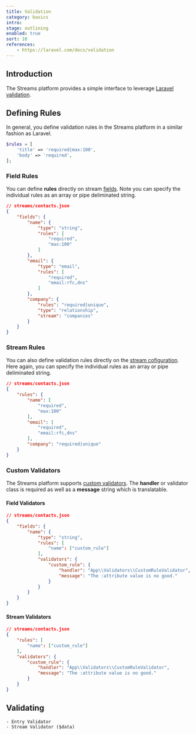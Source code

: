 ```yaml
---
title: Validation
category: basics
intro: 
stage: outlining
enabled: true
sort: 10
references:
    - https://laravel.com/docs/validation
---
```


## Introduction

The Streams platform provides a simple interface to leverage [Laravel validation](https://laravel.com/docs/validation).

## Defining Rules

In general, you define validation rules in the Streams platform in a similar fashion as Laravel.

```php
$rules = [
    'title' => 'required|max:100',
    'body' => 'required',
];
```

### Field Rules

You can define **rules** directly on stream [fields](fields#defining-fields). Note you can specify the individual rules as an array or pipe deliminated string.

```json
// streams/contacts.json
{
    "fields": {
        "name": {
            "type": "string",
            "rules": [
                "required",
                "max:100"
            ]
        },
        "email": {
            "type": "email",
            "rules": [
                "required",
                "email:rfc,dns"
            ]
        },
        "company": {
            "rules": "required|unique",
            "type": "relationship",
            "stream": "companies"
        }
    }
}
```

### Stream Rules

You can also define validation rules directly on the [stream cofiguration](streams#defining-streams). Here again, you can specify the individual rules as an array or pipe deliminated string.

```json
// streams/contacts.json
{
    "rules": {
        "name": [
            "required",
            "max:100"
        ],
        "email": [
            "required",
            "email:rfc,dns"
        ],
        "company": "required|unique"
    }
}
```

### Custom Validators

The Streams platform supports [custom validators](https://laravel.com/docs/validation#custom-validation-rules). The **handler** or validator class is required as well as a **message** string which is translatable.

#### Field Validators

```json
// streams/contacts.json
{
    "fields": {
        "name": {
            "type": "string",
            "rules": [
                "name": ["custom_rule"]
            ],
            "validators": {
                "custom_rule": {
                    "handler": "App\\Validators\\CustomRuleValidator",
                    "message": "The :attribute value is no good."
                }
            }
        }
    }
}
```

#### Stream Validators

```json
// streams/contacts.json
{
    "rules": [
        "name": ["custom_rule"]
    ],
    "validators": {
        "custom_rule": {
            "handler": "App\\Validators\\CustomRuleValidator",
            "message": "The :attribute value is no good."
        }
    }
}
```

## Validating
    - Entry Validator
    - Stream Validator ($data)

